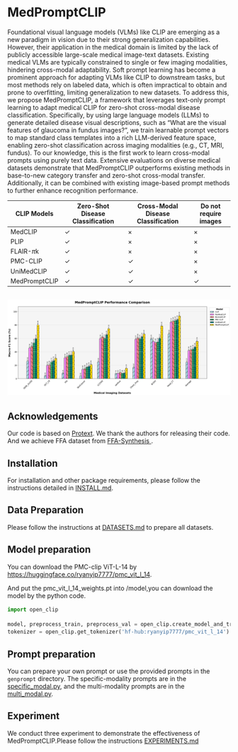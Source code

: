 # MedPromptCLIP
Foundational visual language models (VLMs) like CLIP are emerging as a new paradigm in vision due to their strong generalization capabilities. However, their application in the medical domain is limited by the lack of publicly accessible large-scale medical image-text datasets. Existing medical VLMs are typically constrained to single or few imaging modalities, hindering cross-modal adaptability. Soft prompt learning has become a prominent approach for adapting VLMs like CLIP to downstream tasks, but most methods rely on labeled data, which is often impractical to obtain and prone to overfitting, limiting generalization to new datasets. To address this, we propose MedPromptCLIP, a framework that leverages text-only prompt learning to adapt medical CLIP for zero-shot cross-modal disease classification. Specifically, by using large language models (LLMs) to generate detailed disease visual descriptions, such as “What are the visual features of glaucoma in fundus images?”, we train learnable prompt vectors to map standard class templates into a rich LLM-derived feature space, enabling zero-shot classification across imaging modalities (e.g., CT, MRI, fundus). To our knowledge, this is the first work to learn cross-modal prompts using purely text data. Extensive evaluations on diverse medical datasets demonstrate that MedPromptCLIP outperforms existing methods in base-to-new category transfer and zero-shot cross-modal transfer. Additionally, it can be combined with existing image-based prompt methods to further enhance recognition performance.

| CLIP Models   | Zero-Shot Disease Classification | Cross-Modal Disease Classification | Do not require images |
|---------------|-----------------------------------|------------------------------------|-----------------------|
| MedCLIP       | $\checkmark$                      | $\times$                           | $\times$              |
| PLIP          | $\checkmark$                      | $\times$                           | $\times$              |
| FLAIR-$\pi$k  | $\checkmark$                      | $\times$                           | $\times$              |
| PMC-CLIP      | $\checkmark$                      | $\checkmark$                       | $\times$              |
| UniMedCLIP    | $\checkmark$                      | $\checkmark$                       | $\times$              |
| MedPromptCLIP | $\checkmark$                      | $\checkmark$                       | $\checkmark$          |

![performence](./docs/performance.png)
---


## Acknowledgements

Our code is based on [Protext](https://github.com/muzairkhattak/ProText). We thank the authors for releasing their code. And we achieve FFA dataset from [FFA-Synthesis
](https://github.com/whq-xxh/FFA-Synthesis).




## Installation 
For installation and other package requirements, please follow the instructions detailed in [INSTALL.md](docs/INSTALL.md). 

## Data Preparation
Please follow the instructions at [DATASETS.md](docs/DATASETS.md) to prepare all datasets.

## Model preparation
You can download the PMC-clip ViT-L-14 by https://huggingface.co/ryanyip7777/pmc_vit_l_14.

And put the pmc_vit_l_14_weights.pt into /model,you can download the model by the python code.
```python
import open_clip

model, preprocess_train, preprocess_val = open_clip.create_model_and_transforms('hf-hub:ryanyip7777/pmc_vit_l_14')
tokenizer = open_clip.get_tokenizer('hf-hub:ryanyip7777/pmc_vit_l_14')
```

## Prompt preparation
You can prepare your own prompt or use the provided prompts in the `genprompt` directory. The specific-modality prompts are in the [specific_modal.py](genprompt/specific_modal.py), and the multi-modality prompts are in the [multi_modal.py](genprompt/multi_modal.py).

## Experiment
We conduct three experiment to demonstrate the effectiveness of MedPromptCLIP.Please follow the instructions [EXPERIMENTS.md](docs/EXPERIMENTS.md)

